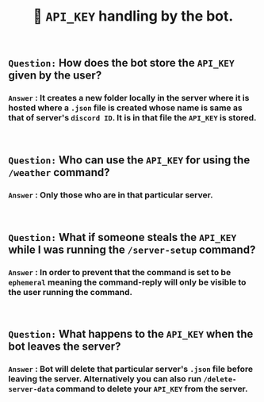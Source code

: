 <h1 align="center">🤨 <code>API_KEY</code> handling by the bot.</h1>
<br>

## `Question:` How does the bot store the `API_KEY` given by the user?
### `Answer` : It creates a new folder locally in the server where it is hosted where a `.json` file is created whose name is same as that of server's `discord ID`. It is in that file the `API_KEY` is stored.

<br>

## `Question:` Who can use the `API_KEY` for using the  `/weather` command?
### `Answer` : Only those who are in that particular server. 

<br>

## `Question:` What if someone steals the `API_KEY` while I was running the `/server-setup` command?
### `Answer` : In order to prevent that the command is set to be `ephemeral` meaning the command-reply will only be visible to the user running the command.

<br>

## `Question:` What happens to the `API_KEY` when the bot leaves the server?
### `Answer` : Bot will delete that particular server's `.json` file before leaving the server. Alternatively you can also run `/delete-server-data` command to delete your `API_KEY` from the server.
